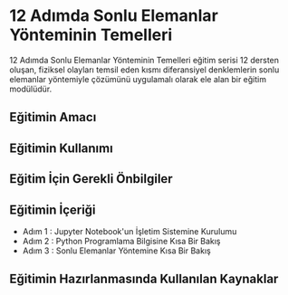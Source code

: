 # 12 Adımda Sonlu Elemanlar Yönteminin Temelleri

12 Adımda Sonlu Elemanlar Yönteminin Temelleri eğitim serisi 12 dersten oluşan, fiziksel olayları temsil eden kısmı diferansiyel denklemlerin sonlu elemanlar yöntemiyle çözümünü uygulamalı olarak ele alan bir eğitim modülüdür.

## Eğitimin Amacı

## Eğitimin Kullanımı

## Eğitim İçin Gerekli Önbilgiler

## Eğitimin İçeriği

- Adım 1 : Jupyter Notebook'un İşletim Sistemine Kurulumu 
- Adım 2 : Python Programlama Bilgisine Kısa Bir Bakış 
- Adım 3 : Sonlu Elemanlar Yöntemine Kısa Bir Bakış 

## Eğitimin Hazırlanmasında Kullanılan Kaynaklar

